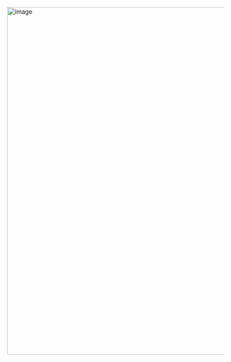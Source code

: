 <img width="1882" height="808" alt="image" src="https://github.com/user-attachments/assets/3119f3a6-e14c-406c-af7c-5b22b4f6c804" />
